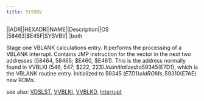 ```yaml
---
title: SYSVBV
---
```

||ADR||HEXADR||NAME||Description||OS  
|58463|$E45F|SYSVBV| |both  
  
Stage one VBLANK calculations entry. It performs the processing of a VBLANK interrupt. Contains JMP instruction for the vector in the next two addresses (58464, 58465; $E460, $E461). This is the address normally found in VVBLKI (546, 547; $222, $223). It is initialized to 59345 ($E7D1), which is the VBLANK routine entry. Initialized to 59345 ($E7D1) old ROMs, 59310 ($E7AE) new ROMs.  
  
see also: [VDSLST](../VDSLST/index.md), [VVBLKI](../VVBLKI/index.md), [VVBLKD](../VVBLKD/index.md), [Interrupt](../Interrupt/index.md)  
